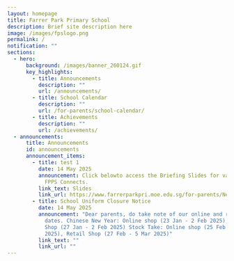```yaml
---
layout: homepage
title: Farrer Park Primary School
description: Brief site description here
image: /images/fpslogo.png
permalink: /
notification: ""
sections:
  - hero:
      background: /images/banner_260124.gif
      key_highlights:
        - title: Announcements
          description: ""
          url: /announcements/
        - title: School Calendar
          description: ""
          url: /for-parents/school-calendar/
        - title: Achievements
          description: ""
          url: /achievements/
  - announcements:
      title: Announcements
      id: announcements
      announcement_items:
        - title: test 1
          date: 14 May 2025
          announcement: Click belowto access the Briefing Slides for various levels during
            FPPS Connects.
          link_text: Slides
          link_url: https://www.farrerparkpri.moe.edu.sg/for-parents/News-and-Information/p1-to-p6-matters/
        - title: School Uniform Closure Notice
          date: 14 May 2025
          announcement: "Dear parents, do take note of our online and retail shop closure
            dates. Chinese New Year: Online shop (23 Jan - 2 Feb 2025), Retail
            Shop (27 Jan - 2 Feb 2025) Stock Take: Online shop (25 Feb - 5 Mar
            2025), Retail Shop (27 Feb - 5 Mar 2025)"
          link_text: ""
          link_url: ""
---
```

